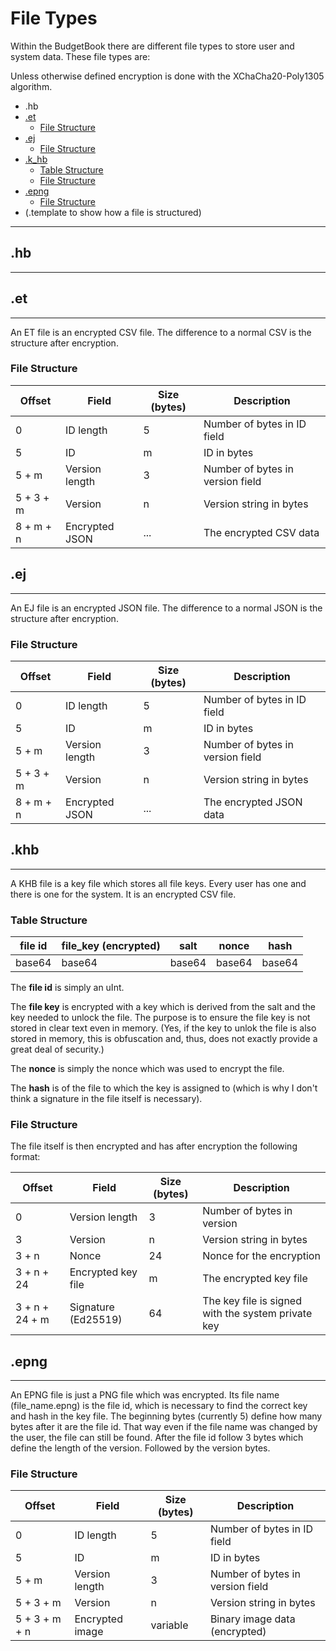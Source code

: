 # File Types

Within the BudgetBook there are different file types to store user and system data. These file types are:

Unless otherwise defined encryption is done with the XChaCha20-Poly1305 algorithm.

- .hb
- [.et](#et)
  - [File Structure](#et-file-structure)
- [.ej](#ej)
  - [File Structure](#ej-file-structure)
- [.k_hb](#khb)
  - [Table Structure](#khb-table-structure)
  - [File Structure](#khb-file-structure)
- [.epng](#epng)
  - [File Structure](#epng-file-structure)
- (.template to show how a file is structured)
***
## .hb
***
## .et
***

An ET file is an encrypted CSV file. The difference to a normal CSV is the structure after encryption.

<h3 id="et-file-structure">File Structure</h3>

| Offset    | Field               | Size (bytes) | Description                      |
|-----------|---------------------|--------------|----------------------------------|
| 0         | ID length       | 5            | Number of bytes in ID field      |
| 5         | ID              | m            | ID in bytes                      |
| 5 + m     | Version length  | 3            | Number of bytes in version field |
| 5 + 3 + m | Version         | n            | Version string in bytes          |
| 8 + m + n | Encrypted JSON | ... | The encrypted CSV data           | 


## .ej
***
An EJ file is an encrypted JSON file. The difference to a normal JSON is the structure after encryption.

<h3 id="ej-file-structure">File Structure</h3>

| Offset    | Field               | Size (bytes) | Description              |
|-----------|---------------------|--------------|--------------------------|
| 0         | ID length       | 5            | Number of bytes in ID field |
| 5         | ID              | m            | ID in bytes |
| 5 + m     | Version length  | 3            | Number of bytes in version field |
| 5 + 3 + m | Version         | n            | Version string in bytes |
| 8 + m + n | Encrypted JSON | ... |The encrypted JSON data | 

## .khb
***
A KHB file is a key file which stores all file keys. Every user has one and there is one for the system.
It is an encrypted CSV file.

<h3 id="khb-table-structure">Table Structure</h3>

| file id | file_key (encrypted) | salt | nonce | hash |
|---------|----------------------|------|-------|------|
| base64 | base64 | base64 | base64 | base64 |

The **file id** is simply an uInt.

The **file key** is encrypted with a key which is derived from the salt and the key needed
to unlock the file. The purpose is to ensure the file key is not stored in clear text even in memory. (Yes, if the
key to unlok the file is also stored in memory, this is obfuscation and, thus, does not exactly provide a great deal
of security.) 

The **nonce** is simply the nonce which was used to encrypt the file.

The **hash** is of the file to which the key is assigned to
(which is why I don't think a signature in the file itself is necessary).

<h3 id="khb-file-structure">File Structure</h3>

The file itself is then encrypted and has after encryption the following format:

| Offset           | Field               | Size (bytes) | Description              |
|------------------|---------------------|--------------|--------------------------|
| 0                | Version length      | 3 | Number of bytes in version |
| 3                | Version             | n | Version string in bytes  |
| 3 + n            | Nonce               | 24 | Nonce for the encryption |
| 3 + n + 24       | Encrypted key file  | m | The encrypted key file |
| 3 + n + 24 + m | Signature (Ed25519) | 64 | The key file is signed with the system private key |


## .epng
***
An EPNG file is just a PNG file which was encrypted. Its file name (file_name.epng) is the file id, which is necessary to
find the correct key and hash in the key file. The beginning bytes (currently 5) define how many bytes after it are the
file id. That way even if the file name was changed by the user, the file can still be found. After the file id follow
3 bytes which define the length of the version. Followed by the version bytes.

<h3 id="epng-file-structure">File Structure</h3>

| Offset        | Field           | Size (bytes) | Description |
|---------------|-----------------|--------------|--------------|
| 0             | ID length       | 5            | Number of bytes in ID field |
| 5             | ID              | m            | ID in bytes |
| 5 + m         | Version length  | 3            | Number of bytes in version field |
| 5 + 3 + m     | Version         | n            | Version string in bytes |
| 5 + 3 + m + n | Encrypted image | variable     | Binary image data (encrypted) |